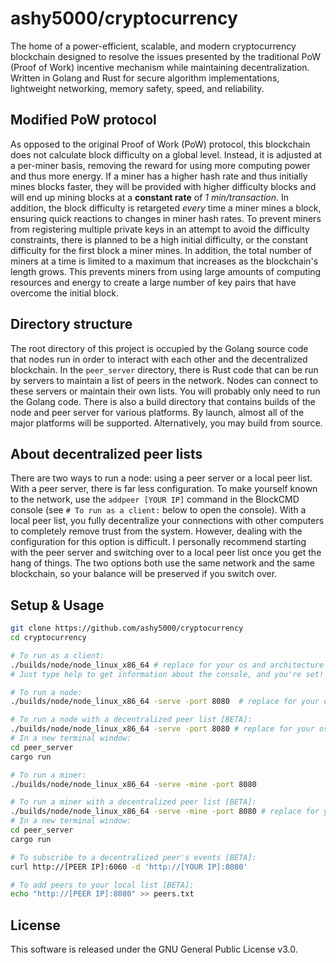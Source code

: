 # ashy5000/cryptocurrency
The home of a power-efficient, scalable, and modern cryptocurrency blockchain designed to resolve the issues presented by the traditional PoW (Proof of Work) incentive mechanism while maintaining decentralization. Written in Golang and Rust for secure algorithm implementations, lightweight networking, memory safety, speed, and reliability.

## Modified PoW protocol
As opposed to the original Proof of Work (PoW) protocol, this blockchain does not calculate block difficulty on a global level. Instead, it is adjusted at a per-miner basis, removing the reward for using more computing power and thus more energy. If a miner has a higher hash rate and thus initially mines blocks faster, they will be provided with higher difficulty blocks and will end up mining blocks at a **constant rate** of *1 min/transaction*. In addition, the block difficulty is retargeted *every* time a miner mines a block, ensuring quick reactions to changes in miner hash rates. To prevent miners from registering multiple private keys in an attempt to avoid the difficulty constraints, there is planned to be a high initial difficulty, or the constant difficulty for the first block a miner mines. In addition, the total number of miners at a time is limited to a maximum that increases as the blockchain's length grows. This prevents miners from using large amounts of computing resources and energy to create a large number of key pairs that have overcome the initial block.

## Directory structure
The root directory of this project is occupied by the Golang source code that nodes run in order to interact with each other and the decentralized blockchain. In the ```peer_server``` directory, there is Rust code that can be run by servers to maintain a list of peers in the network. Nodes can connect to these servers or maintain their own lists. You will probably only need to run the Golang code. There is also a build directory that contains builds of the node and peer server for various platforms. By launch, almost all of the major platforms will be supported. Alternatively, you may build from source.

## About decentralized peer lists
There are two ways to run a node: using a peer server or a local peer list. With a peer server, there is far less configuration. To make yourself known to the network, use the `addpeer [YOUR IP]` command in the BlockCMD console (see `# To run as a client:` below to open the console). With a local peer list, you fully decentralize your connections with other computers to completely remove trust from the system. However, dealing with the configuration for this option is difficult. I personally recommend starting with the peer server and switching over to a local peer list once you get the hang of things. The two options both use the same network and the same blockchain, so your balance will be preserved if you switch over.

## Setup & Usage
```bash
git clone https://github.com/ashy5000/cryptocurrency
cd cryptocurrency

# To run as a client:
./builds/node/node_linux_x86_64 # replace for your os and architecture
# Just type help to get information about the console, and you're set!

# To run a node:
./builds/node/node_linux_x86_64 -serve -port 8080  # replace for your os and architecture

# To run a node with a decentralized peer list [BETA]:
./builds/node/node_linux_x86_64 -serve -port 8080 # replace for your os and architecture
# In a new terminal window:
cd peer_server
cargo run

# To run a miner:
./builds/node/node_linux_x86_64 -serve -mine -port 8080

# To run a miner with a decentralized peer list [BETA]:
./builds/node/node_linux_x86_64 -serve -mine -port 8080 # replace for your os and architecture
# In a new terminal window:
cd peer_server
cargo run

# To subscribe to a decentralized peer's events [BETA]:
curl http://[PEER IP]:6060 -d 'http://[YOUR IP]:8080'

# To add peers to your local list [BETA]:
echo "http://[PEER IP]:8080" >> peers.txt
```

## License
This software is released under the GNU General Public License v3.0.